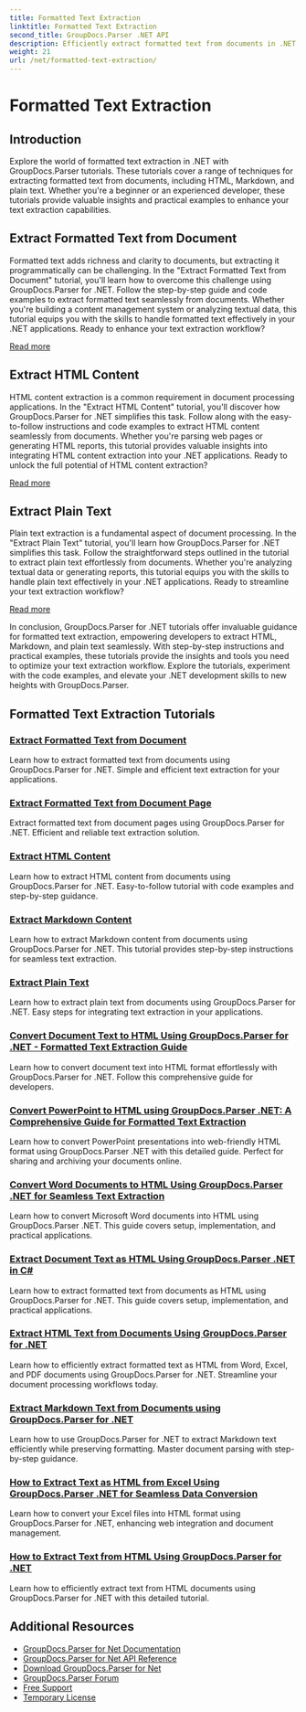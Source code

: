 ```yaml
---
title: Formatted Text Extraction
linktitle: Formatted Text Extraction
second_title: GroupDocs.Parser .NET API
description: Efficiently extract formatted text from documents in .NET with GroupDocs.Parser. Learn to extract HTML, Markdown, and plain text seamlessly.
weight: 21
url: /net/formatted-text-extraction/
---
```


# Formatted Text Extraction


## Introduction

Explore the world of formatted text extraction in .NET with GroupDocs.Parser tutorials. These tutorials cover a range of techniques for extracting formatted text from documents, including HTML, Markdown, and plain text. Whether you're a beginner or an experienced developer, these tutorials provide valuable insights and practical examples to enhance your text extraction capabilities.

## Extract Formatted Text from Document

Formatted text adds richness and clarity to documents, but extracting it programmatically can be challenging. In the "Extract Formatted Text from Document" tutorial, you'll learn how to overcome this challenge using GroupDocs.Parser for .NET. Follow the step-by-step guide and code examples to extract formatted text seamlessly from documents. Whether you're building a content management system or analyzing textual data, this tutorial equips you with the skills to handle formatted text effectively in your .NET applications. Ready to enhance your text extraction workflow?

[Read more](./extract-formatted-text-from-document/)

## Extract HTML Content

HTML content extraction is a common requirement in document processing applications. In the "Extract HTML Content" tutorial, you'll discover how GroupDocs.Parser for .NET simplifies this task. Follow along with the easy-to-follow instructions and code examples to extract HTML content seamlessly from documents. Whether you're parsing web pages or generating HTML reports, this tutorial provides valuable insights into integrating HTML content extraction into your .NET applications. Ready to unlock the full potential of HTML content extraction?

[Read more](./extract-html-content/)

## Extract Plain Text

Plain text extraction is a fundamental aspect of document processing. In the "Extract Plain Text" tutorial, you'll learn how GroupDocs.Parser for .NET simplifies this task. Follow the straightforward steps outlined in the tutorial to extract plain text effortlessly from documents. Whether you're analyzing textual data or generating reports, this tutorial equips you with the skills to handle plain text effectively in your .NET applications. Ready to streamline your text extraction workflow?

[Read more](./extract-plain-text/)

In conclusion, GroupDocs.Parser for .NET tutorials offer invaluable guidance for formatted text extraction, empowering developers to extract HTML, Markdown, and plain text seamlessly. With step-by-step instructions and practical examples, these tutorials provide the insights and tools you need to optimize your text extraction workflow. Explore the tutorials, experiment with the code examples, and elevate your .NET development skills to new heights with GroupDocs.Parser.
## Formatted Text Extraction Tutorials
### [Extract Formatted Text from Document](./extract-formatted-text-from-document/)
Learn how to extract formatted text from documents using GroupDocs.Parser for .NET. Simple and efficient text extraction for your applications.
### [Extract Formatted Text from Document Page](./extract-formatted-text-from-document-page/)
Extract formatted text from document pages using GroupDocs.Parser for .NET. Efficient and reliable text extraction solution.
### [Extract HTML Content](./extract-html-content/)
Learn how to extract HTML content from documents using GroupDocs.Parser for .NET. Easy-to-follow tutorial with code examples and step-by-step guidance.
### [Extract Markdown Content](./extract-markdown-content/)
Learn how to extract Markdown content from documents using GroupDocs.Parser for .NET. This tutorial provides step-by-step instructions for seamless text extraction.
### [Extract Plain Text](./extract-plain-text/)
Learn how to extract plain text from documents using GroupDocs.Parser for .NET. Easy steps for integrating text extraction in your applications.
### [Convert Document Text to HTML Using GroupDocs.Parser for .NET - Formatted Text Extraction Guide](./convert-text-html-groupdocs-parser-net/)
Learn how to convert document text into HTML format effortlessly with GroupDocs.Parser for .NET. Follow this comprehensive guide for developers.

### [Convert PowerPoint to HTML using GroupDocs.Parser .NET&#58; A Comprehensive Guide for Formatted Text Extraction](./convert-powerpoint-html-groupdocs-parser-dotnet/)
Learn how to convert PowerPoint presentations into web-friendly HTML format using GroupDocs.Parser .NET with this detailed guide. Perfect for sharing and archiving your documents online.

### [Convert Word Documents to HTML Using GroupDocs.Parser .NET for Seamless Text Extraction](./convert-word-to-html-groupdocs-parser-net/)
Learn how to convert Microsoft Word documents into HTML using GroupDocs.Parser .NET. This guide covers setup, implementation, and practical applications.

### [Extract Document Text as HTML Using GroupDocs.Parser .NET in C#](./groupdocs-parser-net-extract-html-text-csharp-guide/)
Learn how to extract formatted text from documents as HTML using GroupDocs.Parser for .NET. This guide covers setup, implementation, and practical applications.

### [Extract HTML Text from Documents Using GroupDocs.Parser for .NET](./groupdocs-parser-net-extract-html-text-documents/)
Learn how to efficiently extract formatted text as HTML from Word, Excel, and PDF documents using GroupDocs.Parser for .NET. Streamline your document processing workflows today.

### [Extract Markdown Text from Documents using GroupDocs.Parser for .NET](./groupdocs-parser-dotnet-markdown-extraction-guide/)
Learn how to use GroupDocs.Parser for .NET to extract Markdown text efficiently while preserving formatting. Master document parsing with step-by-step guidance.

### [How to Extract Text as HTML from Excel Using GroupDocs.Parser .NET for Seamless Data Conversion](./extract-text-html-excel-groupdocs-parser-dotnet/)
Learn how to convert your Excel files into HTML format using GroupDocs.Parser for .NET, enhancing web integration and document management.

### [How to Extract Text from HTML Using GroupDocs.Parser for .NET](./extract-text-html-groupdocs-parser-dotnet/)
Learn how to efficiently extract text from HTML documents using GroupDocs.Parser for .NET with this detailed tutorial.

## Additional Resources

- [GroupDocs.Parser for Net Documentation](https://docs.groupdocs.com/parser/net/)
- [GroupDocs.Parser for Net API Reference](https://reference.groupdocs.com/parser/net/)
- [Download GroupDocs.Parser for Net](https://releases.groupdocs.com/parser/net/)
- [GroupDocs.Parser Forum](https://forum.groupdocs.com/c/parser)
- [Free Support](https://forum.groupdocs.com/)
- [Temporary License](https://purchase.groupdocs.com/temporary-license/)
